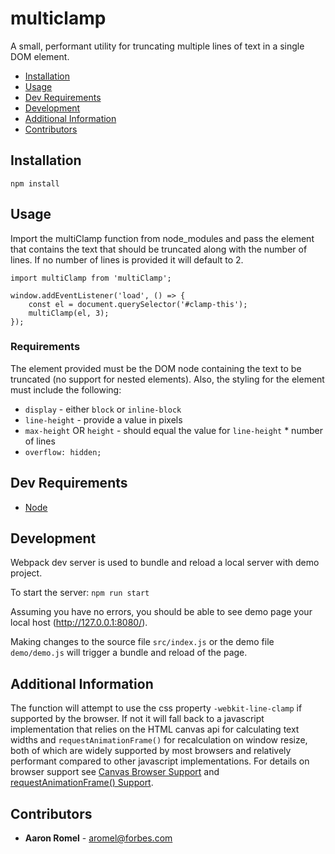 # multiclamp

A small, performant utility for truncating multiple lines of text in a single DOM element.

* [Installation](#installation)
* [Usage](#usage)
* [Dev Requirements](#dev-requirements)
* [Development](#development)
* [Additional Information](#additional-information)
* [Contributors](#contributors)

## Installation
`npm install`

## Usage
Import the multiClamp function from node_modules and pass the element that contains the text that should be truncated along with the number of lines. If no number of lines is provided it will default to 2.
```
import multiClamp from 'multiClamp';

window.addEventListener('load', () => {
    const el = document.querySelector('#clamp-this');
    multiClamp(el, 3);
});
```

### Requirements
The element provided must be the DOM node containing the text to be truncated (no support for nested elements). Also, the styling for the element must include the following:
- `display` - either `block` or `inline-block`
- `line-height` - provide a value in pixels
- `max-height` OR `height` - should equal the value for `line-height` * number of lines
- `overflow: hidden;`

## Dev Requirements
- [Node](https://nodejs.org/en/)

## Development
Webpack dev server is used to bundle and reload a local server with demo project.

To start the server:
`npm run start`

Assuming you have no errors, you should be able to see demo page your local host (http://127.0.0.1:8080/).

Making changes to the source file `src/index.js` or the demo file `demo/demo.js` will trigger a bundle and reload of the page.

## Additional Information
The function will attempt to use the css property `-webkit-line-clamp` if supported by the browser. If not it will fall back to a javascript implementation that relies on the HTML canvas api for calculating text widths and `requestAnimationFrame()` for recalculation on window resize, both of which are widely supported by most browsers and relatively performant compared to other javascript implementations. For details on browser support see [Canvas Browser Support](https://caniuse.com/#feat=canvas) and [requestAnimationFrame() Support](https://caniuse.com/#feat=canvas).

## Contributors
* **Aaron Romel** - aromel@forbes.com
